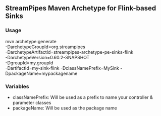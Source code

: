 ## StreamPipes Maven Archetype for Flink-based Sinks

### Usage

mvn archetype:generate                                  \
			-DarchetypeGroupId=org.streampipes                \
			-DarchetypeArtifactId=streampipes-archetype-pe-sinks-flink         \
			-DarchetypeVersion=0.60.2-SNAPSHOT                \
			-DgroupId=my.groupId \
			-DartifactId=my-sink-flink
			-DclassNamePrefix=MySink
			-DpackageName=mypackagename
			
### Variables

* classNamePrefix: Will be used as a prefix to name your controller & parameter classes
* packageName: Will be used as the package name

